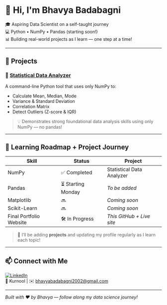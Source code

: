 # 👋 Hi, I'm Bhavya Badabagni

🎓 Aspiring Data Scientist on a self-taught journey  
💻 Python • NumPy • Pandas (starting soon!)  
📊 Building real-world projects as I learn — one step at a time!

---

## 📌 Projects

### 🔹 [Statistical Data Analyzer](https://github.com/bhavyaasekhar/statistical-data-analyzer)
A command-line Python tool that uses only NumPy to:
- Calculate Mean, Median, Mode
- Variance & Standard Deviation
- Correlation Matrix
- Detect Outliers (Z-score & IQR)

> 💡 Demonstrates strong foundational data analysis skills using only NumPy — no pandas!

---

## 🧭 Learning Roadmap + Project Journey

| Skill | Status | Project |
|-------|--------|---------|
| NumPy | ✅ Completed | Statistical Data Analyzer |
| Pandas | ⏳ Starting Monday | *To be added* |
| Matplotlib | 🔜 | *Coming soon* |
| Scikit-Learn | 🔜 | *Coming soon* |
| Final Portfolio Website | 🛠️ In Progress | *This GitHub + Live site* |

> 🚀 I’ll be adding **projects** and updating my profile regularly as I learn each topic!

---

## 📫 Connect with Me

[![LinkedIn](https://img.shields.io/badge/LinkedIn-blue?logo=linkedin)](https://linkedin.com/in/bhavya-badabagni-437b2b228)  
📍 Kurnool | ✉️ bhavyabadabagni2002@gmail.com

---

*Built with ❤️ by Bhavya — follow along my data science journey!*
